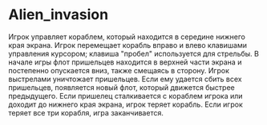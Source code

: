 # Alien_invasion
Игрок управляет кораблем, который находится в середине нижнего края экрана.
Игрок перемещает корабль вправо и влево клавишами управления курсором; клавиша "пробел" используется для стрельбы.
В начале игры флот пришельцев находится в верхней части экрана и постепенно опускается вниз, также смещаясь в сторону.
Игрок выстрелами уничтожает пришельцев. Если ему удается сбить всех пришельцев, появляется новый флот, который движется быстрее предыдущего.
Если пришелец сталкивается с кораблем игрока или доходит до нижнего края экрана, игрок теряет корабль.
Если игрок теряет все три корабля, игра заканчивается.
